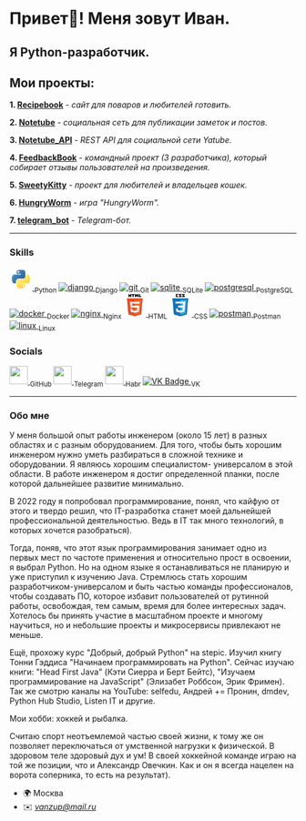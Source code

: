 Привет👋! Меня зовут Иван.
=============================================================================================================================
## Я Python-разработчик.

## Мои проекты:
**1. [Recipebook](https://github.com/VanZep/Recipebook)** - *сайт для поваров и любителей готовить.*

<!--<b><i><ins>Стек: Python , Django , djangorestframework , gunicorn , Nginx , djoser , PostgreSQL, Docker, React, API, Postman, JSON, YAML, CSV</ins></i></b>-->

**2. [Notetube](https://github.com/VanZep/Notetube)** - *социальная сеть для публикации заметок и постов.*

<!--<b><i><ins>Стек: Python, Django, html, unittest</ins></i></b>-->

**3. [Notetube_API](https://github.com/VanZep/Notetube_API)** - *REST API для социальной сети Yatube.*

<!--<b><i><ins>Стек: Python, DRF, Djoser</ins></i></b>-->

**4. [FeedbackBook](https://github.com/VanZep/FeedbackBook)** - *командный проект (3 разработчика), который собирает отзывы пользователей на произведения.*

<!--<b><i><ins>Стек: Python, DRF, Djoser</ins></i></b>-->

**5. [SweetyKitty](https://github.com/VanZep/SweetyKitty)** - *проект для любителей и владельцев кошек.*

<!--<b><i><ins>Стек: Python, DRF, Docker, DockerHub, PostgreSQL, gunicorn, Nginx, GitHub Actions</ins></i></b>-->

**6. [HungryWorm](https://github.com/VanZep/HungryWorm)** - *игра "HungryWorm".*

<!--<b><i><ins>Стек: Python, pygame, ООП</ins></i></b></p>-->

**7. [telegram_bot](https://github.com/VanZep/telegram_bot)** - *Telegram-бот.*

<!--<b><i><ins>Стек: Python, pyTelegramBotAPI, python-dotenv</ins></i></b>-->

---

### Skills

<p align="left">
  <a href="https://www.python.org" target="_blank" rel="noreferrer">
    <img src="https://raw.githubusercontent.com/devicons/devicon/master/icons/python/python-original.svg" alt="python" width="40" height="40"/>
  </a>
  <sub>
    Python
  </sub>
  <a href="https://www.djangoproject.com/" target="_blank" rel="noreferrer">
    <img src="https://cdn.worldvectorlogo.com/logos/django.svg" alt="django" width="40" height="40"/>
  </a>
  <sub>
    Django
  </sub>
  <a href="https://git-scm.com/" target="_blank" rel="noreferrer">
    <img src="https://www.vectorlogo.zone/logos/git-scm/git-scm-icon.svg" alt="git" width="40" height="40"/>
  </a>
  <sub>
    Git
  </sub>
  <a href="https://www.sqlite.org/" target="_blank" rel="noreferrer">
    <img src="https://www.vectorlogo.zone/logos/sqlite/sqlite-icon.svg" alt="sqlite" width="40" height="40"/>
  </a>
  <sub>
    SQLite
  </sub>
  <a href="https://www.postgresql.org/" target="_blank" rel="noreferrer">
    <img src="https://www.vectorlogo.zone/logos/postgresql/postgresql-icon.svg" alt="postgresql" width="40" height="40"/>
  </a>
  <sub>
    PostgreSQL
  </sub>
  <a href="https://www.docker.com/" target="_blank" rel="noreferrer">
    <img src="https://www.vectorlogo.zone/logos/docker/docker-icon.svg" alt="docker" width="40" height="40"/>
  </a>
  <sub>
    Docker
  </sub>
  <a href="https://nginx.org/ru/" target="_blank" rel="noreferrer">
    <img src="https://www.vectorlogo.zone/logos/nginx/nginx-icon.svg" alt="nginx" width="40" height="40"/>
  </a>
  <sub>
    Nginx
  </sub>
  <a href="https://www.w3.org/html/" target="_blank" rel="noreferrer">
    <img src="https://raw.githubusercontent.com/devicons/devicon/master/icons/html5/html5-original-wordmark.svg" alt="html5" width="40" height="40"/>
  </a>
  <sub>
    HTML
  </sub>
  <a href="https://www.w3schools.com/css/" target="_blank" rel="noreferrer">
    <img src="https://raw.githubusercontent.com/devicons/devicon/master/icons/css3/css3-original-wordmark.svg" alt="css3" width="40" height="40"/>
  </a>
  <sub>
    CSS
  </sub>
  <a href="https://postman.com" target="_blank" rel="noreferrer">
    <img src="https://www.vectorlogo.zone/logos/getpostman/getpostman-icon.svg" alt="postman" width="40" height="40"/>
  </a>
  <sub>
    Postman
  </sub>
  <a href="https://www.linux.org/" target="_blank" rel="noreferrer">
    <img src="https://www.vectorlogo.zone/logos/linux/linux-icon.svg" alt="linux" width="40" height="40"/>
  </a>
  <sub>
    Linux
  </sub>
</p>

### Socials

<p align="left">
  <a href="https://www.github.com/VanZep" target="_blank" rel="noreferrer">
    <img src="https://raw.githubusercontent.com/danielcranney/readme-generator/main/public/icons/socials/github.svg" width="32" height="32" />
  </a>
  <sub>
    GitHub
  </sub>
  <a href="https://t.me/OzerovIvan" target="_blank" rel="noreferrer">
    <img src="https://www.vectorlogo.zone/logos/telegram/telegram-tile.svg" width="32" height="32" />
  </a>
  <sub>
    Telegram
  </sub>
  <a href="https://career.habr.com/vanzep" target="_blank">
    <!--<img src="https://github.com/simple-icons/simple-icons/blob/master/icons/habr.svg" width="32" height="32"/>-->
    <img src="https://github.com/coreui/coreui-icons/blob/v2/svg/brand/cib-habr.svg" width="32" height="32"/>
  </a>
  <sub>
    Habr
  </sub>
  <a href="https://vk.com/id2787816" target="_blank">
    <img src="https://cdn-icons-png.flaticon.com/512/145/145813.png" width="32" height="32" alt="VK Badge"/>
  </a>
  <sub>
    VK
  </sub>
</p>
<!-- "https://raw.githubusercontent.com/danielcranney/readme-generator/main/public/icons/socials/rss.svg" -->

---

### Обо мне
<p>
  У меня большой опыт работы инженером (около 15 лет) в разных областях и с разным оборудованием. Для того, чтобы быть хорошим инженером нужно уметь разбираться в сложной технике и оборудовании. Я являюсь хорошим специалистом-             универсалом в этой области. В работе инженером я достиг определенной планки, после которой дальнейшее развитие минимально.
</p>
<p>
  В 2022 году я попробовал программирование, понял, что кайфую от этого и твердо решил, что IT-разработка станет моей дальнейшей профессиональной деятельностью. Ведь в IT так много технологий, в которых хочется разобраться).
</p>
<p>
  Тогда, поняв, что этот язык программирования занимает одно из первых мест по частоте применения и относительно прост в освоении, я выбрал Python. Но на одном языке я останавливаться не планирую и уже приступил к изучению Java.
  Стремлюсь стать хорошим разработчиком-универсалом и быть частью команды профессионалов, чтобы создавать ПО, которое избавит пользователей от рутинной работы, освобождая, тем самым, время для более интересных задач. Хотелось бы принять   участие в масштабном проекте и многому научиться, но и небольшие проекты и микросервисы привлекают не меньше.
</p>
<p>
  Ещё, прохожу курс "Добрый, добрый Python" на stepic. Изучил книгу Тонни Гэддиса "Начинаем программировать на Python". Сейчас изучаю книги: "Head First Java" (Кэти Сиерра и Берт Бейтс), "Изучаем программирование на JavaScript"            (Элизабет Роббсон, Эрик Фримен). Так же смотрю каналы на YouTube: selfedu, Андрей += Пронин, dmdev, Python Hub Studio, Listen IT и другие.
</p>
<p>
  Мои хобби: хоккей и рыбалка.
</p>
<p>
  Считаю спорт неотъемлемой частью своей жизни, к тому же он позволяет переключаться от умственной нагрузки к физической. В здоровом теле здоровый дух и ум!
  В своей хоккейной команде играю на той же позиции, что и Александр Овечкин. Как и он я всегда нацелен на ворота соперника, то есть на результат).
</p>

* 🌍  Москва
* ✉️  *vanzup@mail.ru*
